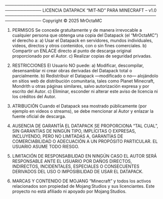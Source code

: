 ──────────────────────────────────────────────────────────────
     LICENCIA DATAPACK “MIT‑ND” PARA MINECRAFT – v1.0
──────────────────────────────────────────────────────────────
Copyright © 2025  MrOctaMC

1. PERMISOS
   Se concede gratuitamente y de manera irrevocable a cualquier
   persona que obtenga una copia del Datapack (el “MrOctaMC”) el
   derecho a:
     a) Usar el Datapack en servidores, mundos individuales,
        videos, directos y otros contenidos, con o sin fines
        comerciales.
     b) Compartir un ENLACE directo al punto de descarga
        original proporcionado por el Autor.
     c) Realizar copias de seguridad privadas.

2. RESTRICCIONES
   El Usuario NO puede:
     a) Modificar, descompilar, desensamblar ni crear obras
        derivadas del Datapack total o parcialmente.
     b) Redistribuir el Datapack —modificado o no— alojándolo
        en sitios web de distribución comunitaria, tales como
        Planet Minecraft, Mondrith u otras páginas similares,
        salvo autorización expresa y por escrito del Autor.
     c) Eliminar, esconder ni alterar este aviso de licencia ni
        los créditos del Autor.

3. ATRIBUCIÓN
   Cuando el Datapack sea mostrado públicamente (por ejemplo en
   videos o streams), se debe mencionar al Autor y enlazar la
   fuente oficial de descarga.

4. AUSENCIA DE GARANTÍA
   EL DATAPACK SE PROPORCIONA “TAL CUAL”, SIN GARANTÍAS DE
   NINGÚN TIPO, IMPLÍCITAS O EXPRESAS, INCLUYENDO, PERO NO
   LIMITADAS A, GARANTÍAS DE COMERCIABILIDAD O ADECUACIÓN A UN
   PROPÓSITO PARTICULAR. EL USUARIO ASUME TODO RIESGO.

5. LIMITACIÓN DE RESPONSABILIDAD
   EN NINGÚN CASO EL AUTOR SERÁ RESPONSABLE ANTE EL USUARIO POR
   DAÑOS DIRECTOS, INDIRECTOS, INCIDENTALES, ESPECIALES O
   CONSECUENTES DERIVADOS DEL USO O IMPOSIBILIDAD DE USAR EL
   DATAPACK.

6. MARCAS Y CONTENIDO DE MOJANG
   “Minecraft” y todos los activos relacionados son propiedad
   de Mojang Studios y sus licenciantes. Este proyecto no está
   afiliado ni apoyado por Mojang Studios.
